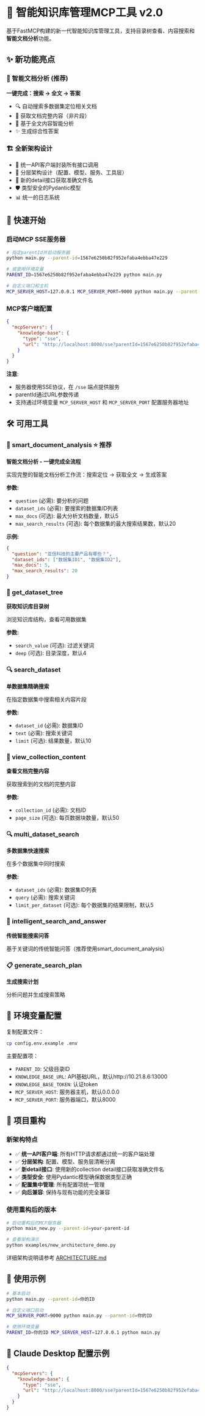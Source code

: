 # 🧠 智能知识库管理MCP工具 v2.0

基于FastMCP构建的新一代智能知识库管理工具，支持目录树查看、内容搜索和**智能文档分析**功能。

## ✨ 新功能亮点

### 🧠 智能文档分析 (推荐)
**一键完成：搜索 → 全文 → 答案**
- 🔍 自动搜索多数据集定位相关文档
- 📄 获取文档完整内容（非片段）
- 🎯 基于全文内容智能分析
- ✨ 生成综合性答案

### 🏗️ 全新架构设计
- 📁 统一API客户端封装所有接口调用
- 🔧 分层架构设计（配置、模型、服务、工具层）
- 🎯 新的detail接口获取准确文件名
- 🛡️ 类型安全的Pydantic模型
- 📊 统一的日志系统

## 🚀 快速开始

### 启动MCP SSE服务器
```bash
# 指定parentId并启动服务器
python main.py --parent-id=1567e6250b82f952efaba4ebba47e229

# 或使用环境变量
PARENT_ID=1567e6250b82f952efaba4ebba47e229 python main.py

# 自定义端口和主机
MCP_SERVER_HOST=127.0.0.1 MCP_SERVER_PORT=9000 python main.py --parent-id=你的ID
```

### MCP客户端配置
```json
{
  "mcpServers": {
    "knowledge-base": {
      "type": "sse",
      "url": "http://localhost:8000/sse?parentId=1567e6250b82f952efaba4ebba47e229"
    }
  }
}
```

**注意**: 
- 服务器使用SSE协议，在 `/sse` 端点提供服务
- parentId通过URL参数传递
- 支持通过环境变量 `MCP_SERVER_HOST` 和 `MCP_SERVER_PORT` 配置服务器地址

## 🛠️ 可用工具

### 🧠 smart_document_analysis ⭐ **推荐**
**智能文档分析 - 一键完成全流程**

实现完整的智能文档分析工作流：搜索定位 → 获取全文 → 生成答案

**参数:**
- `question` (必需): 要分析的问题
- `dataset_ids` (必需): 要搜索的数据集ID列表
- `max_docs` (可选): 最大分析文档数量，默认5
- `max_search_results` (可选): 每个数据集的最大搜索结果数，默认20

**示例:**
```json
{
  "question": "亚信科技的主要产品有哪些？",
  "dataset_ids": ["数据集ID1", "数据集ID2"],
  "max_docs": 5,
  "max_search_results": 20
}
```

### 📁 get_dataset_tree
**获取知识库目录树**

浏览知识库结构，查看可用数据集

**参数:**
- `search_value` (可选): 过滤关键词
- `deep` (可选): 目录深度，默认4

### 🔍 search_dataset
**单数据集精确搜索**

在指定数据集中搜索相关内容片段

**参数:**
- `dataset_id` (必需): 数据集ID
- `text` (必需): 搜索关键词
- `limit` (可选): 结果数量，默认10

### 📄 view_collection_content
**查看文档完整内容**

获取搜索到的文档的完整内容

**参数:**
- `collection_id` (必需): 文档ID
- `page_size` (可选): 每页数据块数量，默认50

### 🔍 multi_dataset_search
**多数据集快速搜索**

在多个数据集中同时搜索

**参数:**
- `dataset_ids` (必需): 数据集ID列表
- `query` (必需): 搜索关键词
- `limit_per_dataset` (可选): 每个数据集的结果限制，默认5

### 🤖 intelligent_search_and_answer
**传统智能搜索问答**

基于关键词的传统智能问答（推荐使用smart_document_analysis）

### 📋 generate_search_plan
**生成搜索计划**

分析问题并生成搜索策略

## 🔧 环境变量配置

复制配置文件：
```bash
cp config.env.example .env
```

主要配置项：
- `PARENT_ID`: 父级目录ID
- `KNOWLEDGE_BASE_URL`: API基础URL，默认http://10.21.8.6:13000
- `KNOWLEDGE_BASE_TOKEN`: 认证token
- `MCP_SERVER_HOST`: 服务器主机，默认0.0.0.0
- `MCP_SERVER_PORT`: 服务器端口，默认8000

## 🚀 项目重构

### 新架构特点

- ✅ **统一API客户端**: 所有HTTP请求都通过统一的客户端处理
- ✅ **分层架构**: 配置、模型、服务层清晰分离
- ✅ **新detail接口**: 使用新的collection detail接口获取准确文件名
- ✅ **类型安全**: 使用Pydantic模型确保数据类型正确
- ✅ **配置集中管理**: 所有配置项统一管理
- ✅ **向后兼容**: 保持与现有功能的完全兼容

### 使用重构后的版本

```bash
# 启动重构后的MCP服务器
python main_new.py --parent-id=your-parent-id

# 查看架构演示
python examples/new_architecture_demo.py
```

详细架构说明请参考 [ARCHITECTURE.md](ARCHITECTURE.md)

## 📖 使用示例

```bash
# 基本启动
python main.py --parent-id=你的ID

# 自定义端口启动
MCP_SERVER_PORT=9000 python main.py --parent-id=你的ID

# 使用环境变量
PARENT_ID=你的ID MCP_SERVER_HOST=127.0.0.1 python main.py
```

## 🎯 Claude Desktop 配置示例

```json
{
  "mcpServers": {
    "knowledge-base": {
      "type": "sse", 
      "url": "http://localhost:8000/sse?parentId=1567e6250b82f952efaba4ebba47e229"
    }
  }
}
```
